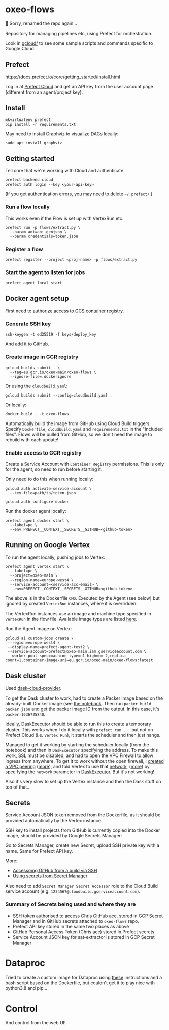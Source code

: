 # oxeo-flows
🤟 Sorry, renamed the repo again...

Repository for managing pipelines etc, using Prefect for orchestration.

Look in [gcloud/](gcloud/) to see some sample scripts and commands specific to Google Cloud.

## Prefect
https://docs.prefect.io/core/getting_started/install.html

Log in at [Prefect Cloud](https://cloud.prefect.io/) and get an API key from the user account page (different from an agent/project key).

## Install
```
mkvirtualenv prefect
pip install -r requirements.txt
```

May need to install Graphviz to visualize DAGs locally:
```
sudo apt install graphviz
```

## Getting started
Tell core that we're working with Cloud and authenticate:
```
prefect backend cloud
prefect auth login --key <your-api-key>
```

(If you get authentication errors, you may need to delete `~/.prefect/`.)

### Run a flow locally
This works even if the Flow is set up with VertexRun etc.
```
prefect run -p flows/extract.py \
  --param aoi=aoi.geojson \
  --param credentials=token.json
```

### Register a flow
```
prefect register --project <proj-name> -p flows/extract.py
```

### Start the agent to listen for jobs
```
prefect agent local start
```

## Docker agent setup
First need to [authorize access to GCS container registry](https://cloud.google.com/container-registry/docs/advanced-authentication#gcloud-helper).

### Generate SSH key
```
ssh-keygen -t ed25519 -f keys/deploy_key
```
And add it to GitHub.

### Create image in GCR registry
```
gcloud builds submit . \
  --tag=eu.gcr.io/oxeo-main/oxeo-flows \
  --ignore-file=.dockerignore
```

Or using the `cloudbuild.yaml`:
```
gcloud builds submit --config=cloudbuild.yaml .
```

Or locally:
```
docker build . -t oxeo-flows
```

Automatically build the image from GitHub using Cloud Build triggers.
Specify `Dockerfile`, `cloudbuild.yaml` and `requirements.txt` in the "Included files".
Flows will be pulled from GitHub, so we don't need the image to rebuild with each update!

### Enable access to GCR registry
Create a Service Account with `Container Registry` permissions. This is only for the agent, so need to run before starting it.

Only need to do this when running locally:
```
gcloud auth activate-service-account \
  --key-file=path/to/token.json

gcloud auth configure-docker
```

Run the docker agent locally:
```
prefect agent docker start \
  --label=pc \
  --env PREFECT__CONTEXT__SECRETS__GITHUB=<github-token>
```

## Running on Google Vertex
To run the agent locally, pushing jobs to Vertex:
```
prefect agent vertex start \
  --label=pc \
  --project=oxeo-main \
  --region-name=europe-west4 \
  --service-account=<service-acc-email> \
  --env=PREFECT__CONTEXT__SECRETS__GITHUB=<github-token>
```

The above is in the Dockerfile `CMD`. Executed by the Agent (see below) but ignored by created `VertexRun` instances, where it is overridden.

The VertexRun instances use an image and machine type specified in `VertexRun` in the flow file.
Available image types are listed [here](https://cloud.google.com/vertex-ai/docs/training/configure-compute).

Run the Agent image on Vertex:
```
gcloud ai custom-jobs create \
 --region=europe-west4 \
 --display-name=prefect-agent-test2 \
 --service-account=prefect@oxeo-main.iam.gserviceaccount.com \
 --worker-pool-spec=machine-type=n1-highmem-2,replica-count=1,container-image-uri=eu.gcr.io/oxeo-main/oxeo-flows:latest
```

## Dask cluster
Used [dask-cloud-provider](https://cloudprovider.dask.org/en/latest/gcp.html).

To get the Dask cluster to work, had to create a Packer image based on the already-built Docker image (see [the notebook](./notebooks/dask.ipynb).
Then run `packer build packer.json` and get the packer image ID from the output.
In this case, it's `packer-1636725840`.

Ideally, DaskExecutor should be able to run this to create a temporary cluster.
This works when I do it locally with `prefect run ...` but not on Prefect Cloud (i.e. `Vertex Run`), it starts the scheduler and then just hangs.

Managed to get it working by starting the scheduler locally (from the notebook) and then in `DaskExecutor` specifying the address.
To make this work, SSL must be disabled, and had to open the VPC Firewall to allow ingress from anywhere.
To get it to work without the open firewall, I [created a VPC peering](https://cloud.google.com/vertex-ai/docs/general/vpc-peering) ([more](https://cloud.google.com/vpc/docs/configure-private-services-access)), and told Vertex to use that [network](https://cloud.google.com/vertex-ai/docs/training/using-private-ip), ([more](https://cloud.google.com/vpc/docs/using-vpc-peering)) by specifying the `network` parameter in [DaskExecutor](https://cloud.google.com/vertex-ai/docs/training/using-private-ip). But it's not working!

Also it's very slow to set up the Vertex instance and then the Dask stuff on top of that...

## Secrets
Service Account JSON token removed from the Dockerfile, as it should be provided automatically by the Vertex instance.

SSH key to install projects from GitHub is currently copied into the Docker image, should be provided by Google Secrets Manager:

Go to Secrets Manager, create new Secret, upload SSH private key with a name. Same for Prefect API key.

More:
- [Accessomg GitHub from a build via SSH](https://cloud.google.com/build/docs/access-github-from-build)
- [Using secrets from Secret Manager](https://cloud.google.com/build/docs/securing-builds/use-secrets)

Also need to add `Secret Manager Secret Accessor` role to the Cloud Build service account (e.g. `1234567@cloudbuild.gserviceaccount.com`).

### Summary of Secrets being used and where they are
- SSH token authorised to access Chris GitHub acc, stored in GCP Secret Manager and in GitHub secrets attached to `oxeo-flows` repo.
- Prefect API key stored in the same two places as above
- GitHub Personal Access Token (Chris acc) stored in Prefect secrets
- Service Account JSON key for sat-extractor is stored in GCP Secret Manager

# Dataproc
Tried to create a custom image for Dataproc using [these](https://cloud.google.com/dataproc/docs/guides/dataproc-images) instructions and a bash script based on the Dockerfile, but couldn't get it to play nice with python3.8 and pip...

# Control
And control from the web UI!
